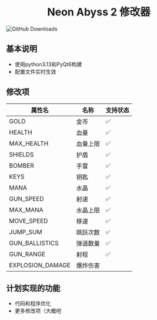 # <center> Neon Abyss 2 修改器

![GitHub Downloads](https://img.shields.io/github/downloads/liuxuefeng1997/Nb2helper/latest/total?label=%E4%B8%8B%E8%BD%BD&style=for-the-badge)

## 基本说明
* 使用python3.13和PyQt6构建
* 配置文件实时生效
## 修改项
| 属性名             | 名称        | 支持状态  |
|-------------------|------------|----------|
| GOLD              | 金币        | ✅       |
| HEALTH            | 血量        | ✅       |
| MAX_HEALTH        | 血量上限     | ✅       |
| SHIELDS           | 护盾        | ✅       |
| BOMBER            | 手雷        | ✅       |
| KEYS              | 钥匙        | ✅       |
| MANA              | 水晶        | ✅       |
| GUN_SPEED         | 射速        | ✅       |
| MAX_MANA          | 水晶上限     | ✅       |
| MOVE_SPEED        | 移速        | ✅       |
| JUMP_SUM          | 跳跃次数     | ✅       |
| GUN_BALLISTICS    | 弹道数量     | ✅       |
| GUN_RANGE         | 射程        | ✅       |
| EXPLOSION_DAMAGE  | 爆炸伤害     |         |
## 计划实现的功能
* 代码和程序优化
* 更多修改项（大概吧
<br>
<br>
<br>
